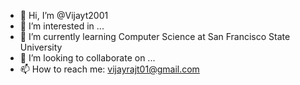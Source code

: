 - 👋 Hi, I’m @Vijayt2001
- 👀 I’m interested in ...
- 🌱 I’m currently learning Computer Science at San Francisco State University
- 💞️ I’m looking to collaborate on ...
- 📫 How to reach me: vijayrajt01@gmail.com

<!---
Vijayt2001/Vijayt2001 is a ✨ special ✨ repository because its `README.md` (this file) appears on your GitHub profile.
You can click the Preview link to take a look at your changes.
--->
